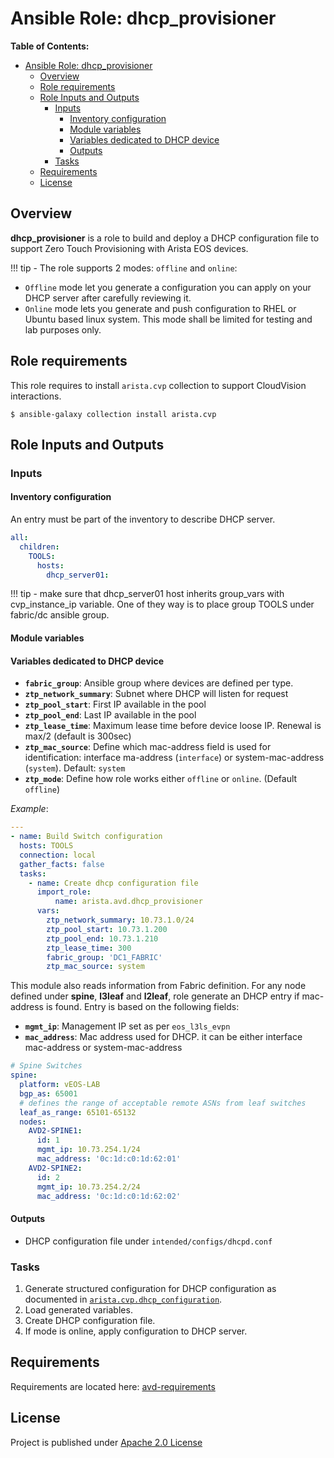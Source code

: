 # Ansible Role: dhcp_provisioner

**Table of Contents:**

- [Ansible Role: dhcp_provisioner](#ansible-role-dhcp_provisioner)
  - [Overview](#overview)
  - [Role requirements](#role-requirements)
  - [Role Inputs and Outputs](#role-inputs-and-outputs)
    - [Inputs](#inputs)
      - [Inventory configuration](#inventory-configuration)
      - [Module variables](#module-variables)
      - [Variables dedicated to DHCP device](#variables-dedicated-to-dhcp-device)
      - [Outputs](#outputs)
    - [Tasks](#tasks)
  - [Requirements](#requirements)
  - [License](#license)

## Overview

**dhcp_provisioner** is a role to build and deploy a DHCP configuration file to support Zero Touch Provisioning with Arista EOS devices.

!!! tip - The role supports 2 modes: `offline` and `online`:

 - `Offline` mode let you generate a configuration you can apply on your DHCP server after carefully reviewing it.
 - `Online` mode lets you generate and push configuration to RHEL or Ubuntu based linux system. This mode shall be limited for testing and lab purposes only.

## Role requirements

This role requires to install `arista.cvp` collection to support CloudVision interactions.

```shell
$ ansible-galaxy collection install arista.cvp
```

## Role Inputs and Outputs

### Inputs

#### Inventory configuration

An entry must be part of the inventory to describe DHCP server.

```yaml
all:
  children:
    TOOLS:
      hosts:
        dhcp_server01:
```
!!! tip - make sure that dhcp_server01 host inherits group_vars with cvp_instance_ip variable. One of they way is to place group TOOLS under fabric/dc ansible group.
#### Module variables

#### Variables dedicated to DHCP device

- __`fabric_group`__: Ansible group where devices are defined per type.
- __`ztp_network_summary`__: Subnet where DHCP will listen for request
- __`ztp_pool_start`__: First IP available in the pool
- __`ztp_pool_end`__: Last IP available in the pool
- __`ztp_lease_time`__: Maximum lease time before device loose IP. Renewal is max/2 (default is 300sec)
- __`ztp_mac_source`__: Define which mac-address field is used for identification: interface ma-address (`interface`) or system-mac-address (`system`). Default: `system`
- __`ztp_mode`__: Define how role works either `offline` or `online`. (Default `offline`)

_Example_:

```yaml
---
- name: Build Switch configuration
  hosts: TOOLS
  connection: local
  gather_facts: false
  tasks:
    - name: Create dhcp configuration file
      import_role:
          name: arista.avd.dhcp_provisioner
      vars:
        ztp_network_summary: 10.73.1.0/24
        ztp_pool_start: 10.73.1.200
        ztp_pool_end: 10.73.1.210
        ztp_lease_time: 300
        fabric_group: 'DC1_FABRIC'
        ztp_mac_source: system
```

This module also reads information from Fabric definition. For any node defined under __spine__, __l3leaf__ and __l2leaf__, role generate an DHCP entry if mac-address is found. Entry is based on the following fields:

- __`mgmt_ip`__: Management IP set as per `eos_l3ls_evpn`
- __`mac_address`__: Mac address used for DHCP. it can be either interface mac-address or system-mac-address

```yaml
# Spine Switches
spine:
  platform: vEOS-LAB
  bgp_as: 65001
  # defines the range of acceptable remote ASNs from leaf switches
  leaf_as_range: 65101-65132
  nodes:
    AVD2-SPINE1:
      id: 1
      mgmt_ip: 10.73.254.1/24
      mac_address: '0c:1d:c0:1d:62:01'
    AVD2-SPINE2:
      id: 2
      mgmt_ip: 10.73.254.2/24
      mac_address: '0c:1d:c0:1d:62:02'
```

#### Outputs

- DHCP configuration file under `intended/configs/dhcpd.conf`

### Tasks

1. Generate structured configuration for DHCP configuration as documented in [`arista.cvp.dhcp_configuration`](https://cvp.avd.sh/en/latest/roles/dhcp_configuration/).
2. Load generated variables.
3. Create DHCP configuration file.
4. If mode is online, apply configuration to DHCP server.

## Requirements

Requirements are located here: [avd-requirements](../../README.md#Requirements)

## License

Project is published under [Apache 2.0 License](../../LICENSE)
